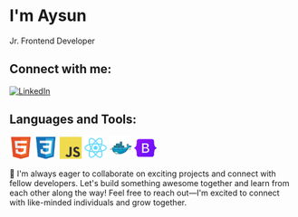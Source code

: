 #                                                       I'm Aysun

 Jr. Frontend Developer
## Connect with me:
[![LinkedIn](https://img.shields.io/badge/LinkedIn-blue?style=flat&logo=linkedin)]([your-linkedin-url](https://www.linkedin.com/in/aysunsoylu/))


## Languages and Tools:
<p align="left">
  <img src="https://raw.githubusercontent.com/devicons/devicon/master/icons/html5/html5-original.svg" alt="html5" width="40" height="40"/>
  <img src="https://raw.githubusercontent.com/devicons/devicon/master/icons/css3/css3-original.svg" alt="css3" width="40" height="40"/>
  <img src="https://raw.githubusercontent.com/devicons/devicon/master/icons/javascript/javascript-original.svg" alt="javascript" width="40" height="40"/>
  <img src="https://raw.githubusercontent.com/devicons/devicon/master/icons/react/react-original.svg" alt="react" width="40" height="40"/>
  <img src="https://raw.githubusercontent.com/devicons/devicon/master/icons/docker/docker-original.svg" alt="docker" width="40" height="40"/>
  <img src="https://raw.githubusercontent.com/devicons/devicon/master/icons/bootstrap/bootstrap-original.svg" alt="bootstrap" width="40" height="40"/></p>
🌱 I'm always eager to collaborate on exciting projects and connect with fellow developers. Let's build something awesome together and learn from each other along the way! Feel free to reach out—I'm excited to connect with like-minded individuals and grow together.
